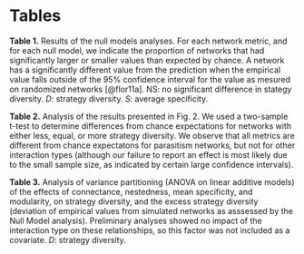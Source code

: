 
# Tables

**Table 1.** Results of the null models analyses. For each network metric,
and for each null model, we indicate the proportion of networks that had
significantly larger or smaller values than expected by chance.  A network
has a significantly different value from the prediction when the empirical
value falls outside of the 95% confidence interval for the value as mesured
on randomized networks [@flor11a]. NS: no significant difference in stategy
diversity. $D$: strategy diversity. $S$: average specificity.

**Table 2.** Analysis of the results presented in Fig. 2. We used a two-sample
t-test to determine differences from chance expectations for networks with
either less, equal, or more strategy diversity. We observe that all metrics are
different from chance expectatons for parasitism networks, but not for other
interaction types (although our failure to report an effect is most likely due
to the small sample size, as indicated by certain large confidence intervals).

**Table 3.** Analysis of variance partitioning (ANOVA on linear additive
models) of the effects of connectance, nestedness, mean specificity, and
modularity, on strategy diversity, and the excess strategy diversity (deviation
of empirical values from simulated networks as asssessed by the Null Model
analysis). Preliminary analyses showed no impact of the interaction type on
these relationships, so this factor was not included as a covariate. $D$:
strategy diversity.

